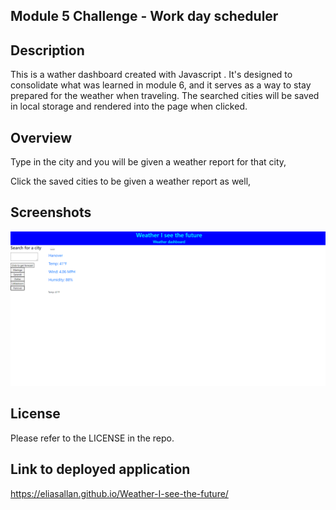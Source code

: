## Module 5 Challenge - Work day scheduler


## Description

This is a wather dashboard created with Javascript . It's designed to consolidate what was learned in module 6, and it serves as a way to stay prepared for the weather when traveling. The searched cities will be saved in local storage and rendered into the page when clicked. 

## Overview

Type in the city and you will be given a weather report for that city,

Click the saved cities to be given a weather report as well,


## Screenshots


![Screenshot of the application](Screenshots/Screenshot206.png)


## License

Please refer to the LICENSE in the repo.

## Link to deployed application


https://eliasallan.github.io/Weather-I-see-the-future/